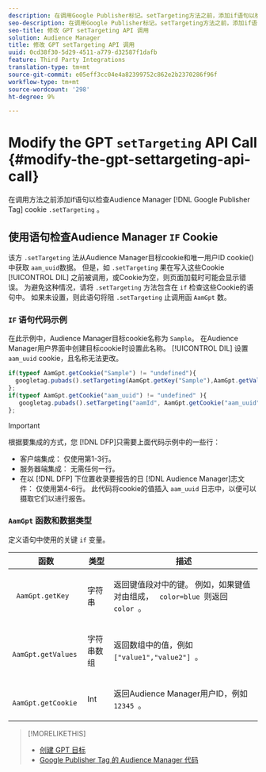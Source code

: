 ```yaml
---
description: 在调用Google Publisher标记。setTargeting方法之前，添加if语句以检查Audience Managercookie。
seo-description: 在调用Google Publisher标记。setTargeting方法之前，添加if语句以检查Audience Managercookie。
seo-title: 修改 GPT setTargeting API 调用
solution: Audience Manager
title: 修改 GPT setTargeting API 调用
uuid: 0cd38f30-5d29-4511-a779-d32587f1dafb
feature: Third Party Integrations
translation-type: tm+mt
source-git-commit: e05eff3cc04e4a82399752c862e2b2370286f96f
workflow-type: tm+mt
source-wordcount: '298'
ht-degree: 9%

---
```



# Modify the GPT `setTargeting` API Call {#modify-the-gpt-settargeting-api-call}

在调用方法之前添加if语句以检查Audience Manager [!DNL Google Publisher Tag] cookie `.setTargeting` 。

## 使用语句检查Audience Manager `IF` Cookie

该方 `.setTargeting` 法从Audience Manager目标cookie和唯一用户ID cookie()中获取 `aam_uuid`数据。 但是，如 `.setTargeting` 果在写入这些Cookie [!UICONTROL DIL] 之前被调用，或Cookie为空，则页面加载时可能会显示错误。 为避免这种情况，请将 `.setTargeting` 方法包含在 `if` 检查这些Cookie的语句中。 如果未设置，则此语句将阻 `.setTargeting` 止调用函 `AamGpt` 数。

### `IF` 语句代码示例

在此示例中，Audience Manager目标cookie名称为 `Sample`。 在Audience Manager用户界面中创建目标cookie时设置此名称。 [!UICONTROL DIL] 设置 `aam_uuid` cookie，且名称无法更改。

```js
if(typeof AamGpt.getCookie("Sample") != "undefined"){ 
  googletag.pubads().setTargeting(AamGpt.getKey("Sample"),AamGpt.getValues("Sample")); 
}; 
if(typeof AamGpt.getCookie("aam_uuid") != "undefined" ){ 
   googletag.pubads().setTargeting("aamId", AamGpt.getCookie("aam_uuid")); 
};
```

>[!IMPORTANT]
>
>根据要集成的方式，您 [!DNL DFP]只需要上面代码示例中的一些行：
>
>* 客户端集成： 仅使用第1-3行。
>* 服务器端集成： 无需任何一行。
>* 在以 [!DNL DFP] 下位置收录要报告的日 [!DNL Audience Manager]志文件： 仅使用第4-6行。 此代码将cookie的值插入 `aam_uuid` 日志中，以便可以摄取它们以进行报告。


### `AamGpt` 函数和数据类型

定义语句中使用的关键 `if` 变量。

<table id="table_881391C9BDDF4FACAFC37A47B14B31A1"> 
 <thead> 
  <tr> 
   <th colname="col1" class="entry"> 函数 </th> 
   <th colname="col2" class="entry"> 类型 </th> 
   <th colname="col3" class="entry"> 描述 </th> 
  </tr> 
 </thead>
 <tbody> 
  <tr> 
   <td colname="col1"> <p> <code> AamGpt.getKey </code> </p> </td> 
   <td colname="col2"> <p>字符串 </p> </td> 
   <td colname="col3"> <p>返回键值段对中的键。 例如，如果键值对由组成， <code> color=blue </code>则返回 <code> color </code>。 </p> </td> 
  </tr> 
  <tr> 
   <td colname="col1"> <p> <code> AamGpt.getValues </code> </p> </td> 
   <td colname="col2"> <p>字符串数组 </p> </td> 
   <td colname="col3"> <p>返回数组中的值，例如 <code> ["value1","value2"] </code>。 </p> </td> 
  </tr> 
  <tr> 
   <td colname="col1"> <p> <code> AamGpt.getCookie </code> </p> </td> 
   <td colname="col2"> <p>Int </p> </td> 
   <td colname="col3"> <p>返回Audience Manager用户ID，例如 <code> 12345 </code>。 </p> </td> 
  </tr>
 </tbody>
</table>

>[!MORELIKETHIS]
>
>* [创建 GPT 目标](../../integration/gpt-aam-destination/gpt-aam-create-destination.md)
>* [Google Publisher Tag 的 Audience Manager 代码](../../integration/gpt-aam-destination/gpt-aam-aamgpt-code.md)

